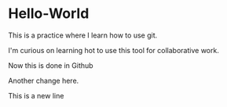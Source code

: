 # Hello-World
This is a practice where I learn how to use git.

I'm curious on learning hot to use this tool for collaborative work.

Now this is done in Github

Another change here.

This is a new line
